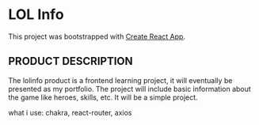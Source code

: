 # LOL Info

This project was bootstrapped with [Create React App](https://github.com/facebook/create-react-app).

## PRODUCT DESCRIPTION

The lolinfo product is a frontend learning project, it will eventually be presented as my portfolio. The project will include basic information about the game like heroes, skills, etc. It will be a simple project.

what i use: chakra, react-router, axios
